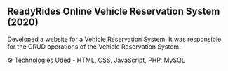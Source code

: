 ## ReadyRides Online Vehicle Reservation System (2020)

Developed a website for a Vehicle Reservation System. It was responsible
for the CRUD operations of the Vehicle Reservation System.

⚙ Technologies Uded - HTML, CSS, JavaScript, PHP, MySQL

